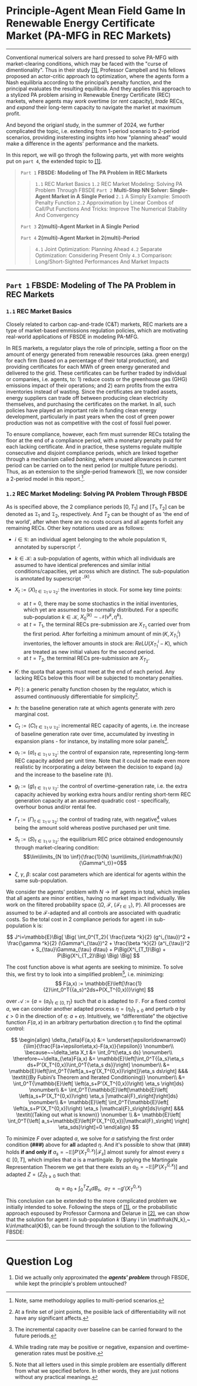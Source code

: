 # Principle-Agent Mean Field Game In Renewable Energy Certificate Market (PA-MFG in REC Markets)
---
Conventional numerical solvers are hard pressed to solve PA-MFG with market-clearing conditions, which may be faced with the "curse of dimentionality". Thus in their study [[1]]("https://doi.org/10.48550/arXiv.2110.01127"), Professor Campbell and his fellows proposed an actor-critic approach to optimization, where the agents form a Nash equilibria according to the principal’s penalty function, and the principal evaluates the resulting equilibria. And they applies this approach to a stylized PA problem arising in Renewable Energy Certificate (REC) markets, where agents may _work_ overtime (or _rent_ capacity), _trade_ RECs, and _expand_ their long-term capacity to navigate the market at maximum profit.

And beyond the origianl study, in the summer of 2024, we further complicated the topic, i.e. extending from 1-period scenario to 2-period scenarios, providing insteresting insights into how "planning ahead" would make a difference in the agents' performance and the markets. 


In this report, we will go throgh the following parts, yet with more weights put on `part 4`, the extended topic to [[1]]("https://doi.org/10.48550/arXiv.2110.01127").

> `Part 1` __FBSDE: Modeling of The PA Problem in REC Markets__
>>    `1.1` REC Market Basics
>>    `1.2` REC Market Modeling: Solving PA Problem Through FBSDE
> `Part 2` __Multi-Step NN Solver: Single-Agent Market in A Single Period__
>>    `2.1` A Simply Example: Smooth Penalty Function
>>    `2.2` Approximation by Linear Combos of Call/Put Functions And Tricks: Improve The Numerical Stability And Convergency  
>>
> `Part 3` __2(multi)-Agent Market in A Single Period__ 
> 
> `Part 4` __2(multi)-Agent Market in 2(multi)-Period__  
>>    `4.1` Joint Optimization: Planning Ahead 
>>    `4.2` Separate Optimization: Considering Present Only 
>>    `4.3` Comparison: Long/Short-Sighted Performances And Market Impacts

---

## `Part 1` FBSDE: Modeling of The PA Problem in REC Markets 

### `1.1` REC Market Basics

Closely related to carbon cap-and-trade (C&T) markets, REC markets are a type of market-based emmissions regulation policies, which are motivating real-world applications of FBSDE in modeling PA-MFG.

In RES markets, a regulator plays the role of principle, setting a floor on the amount of energy generated from renewable resources (aka. green energy) for each firm (based on a percentage of their total production), and providing certificates for each MWh of green energy generated and delivered to the grid. These certificates can be further traded by individual or companies, i.e. agents, to: 1) reduce costs or the greenhouse gas (GHG) emissions impact of their operations; and 2) earn profits from the extra inventories instead of wasting. Since the certificates are traded assets, energy suppliers can trade off between producing clean electricity themselves, and purchasing the certificates on the market. In all, such policies have played an important role in funding clean energy development, particularly in past years when the cost of green power production was not as competitive with the cost of fossil fuel power. 

To ensure compliance, however, each firm must surrender RECs totaling the floor at the end of a compliance period, with a monetary penalty paid for each lacking certificate. And in practice, these systems regulate multiple consecutive and disjoint compliance periods, which are linked together through a mechanism called _banking_, where unused allowances in current period can be carried on to the next period (or multiple future periods). Thus, as an extension to the single-period framework [[1]]("https://doi.org/10.48550/arXiv.2110.01127"), we now consider a 2-period model in this report.[^1]. 

### `1.2` REC Market Modeling: Solving PA Problem Through FBSDE

As is specified above, the 2 compliance periods $[0,T_1]$ and $[T_1,T_2]$ can be denoted as $\mathfrak{T_1}$ and $\mathfrak{T_2}$, respectively. And $T_2$ can be thought of as 'the end of the world', after when there are no costs occurs and all agents forfeit any remaining RECs. Other key notations used are as follows:

- $i \in \mathfrak{N}$: an individual agent belonging to the whole population $\mathfrak{N}$, annotated by superscript $\cdot^{i}$.

- $k \in \mathcal{K}$: a sub-population of agents, within which all individuals are assumed to have identical preferences and similar initial conditions/capacities, yet across which are distinct. The sub-population is annotated by superscript $\cdot^{(k)}$.

- $X_t := (X)_{t\in\mathfrak{T_1} \cup \mathfrak{T_2}}$: the inventories in stock. For some key time points:
    - at $t=0$, there may be some stochastics in the initial inventories, which yet are assumed to be normally distributed. For a specific sub-population $k \in \mathcal{K}$, $X_0^{(k)} \sim \mathcal{N}(v^k, \eta^k)$.
    - at $t=T_1$, the terminal RECs pre-submission are $X_{T_1}$ carried over from the first period. After forfeiting a minimum amount of $\min\Big(K,X^i_{T_1}\Big)$ inventories, the leftover amounts in stock are: $ReLU\Big(X^i_{T_1}-K\Big)$, which are treated as new initial values for the second period.
    - at $t=T_2$, the terminal RECs pre-submission are $X_{T_2}$.

- $K$: the quota that agents must meet at the end of each period. Any lacking RECs below this floor will be subjected to monetary penalties.

- $P(\cdot)$: a generic penalty function chosen by the regulator, which is assumed continuously differentiable for simplicity[^5]. 

- $h$: the baseline generation rate at which agents generate with zero marginal cost. 

- $C_t := (C)_{t\in\mathfrak{T_1} \cup \mathfrak{T_2}}$: incremental REC capacity of agents, i.e. the increase of baseline generation rate over time, accumulated by investing in expansion plans - for instance, by installing more solar panels[^2]. 

- $a_t := (a)_{t\in\mathfrak{T_1} \cup \mathfrak{T_2}}$: the control of expansion rate, representing long-term REC capacity added per unit time. Note that it could be made even more realistic by incorporating a _delay_ between the decision to expand ($a_t$) and the increase to the baseline rate ($h$).

- $g_t := (g)_{t\in\mathfrak{T_1} \cup \mathfrak{T_2}}$: the control of overtime-generation rate, i.e. the extra capacity achieved by working extra hours and/or renting short-term REC generation capacity at an assumed quadratic cost - specifically, overhour bonus and/or rental fee.

- $\Gamma_t := (\Gamma)_{t\in\mathfrak{T_1} \cup \mathfrak{T_2}}$: the control of trading rate, with negative[^3] values being the amount sold whereas postive purchased per unit time.

- $S_t := (S)_{t\in\mathfrak{T_1} \cup \mathfrak{T_2}}$: the equilibrium REC price obtained endogenounsly through market-clearing condition: 
$$\lim\limits_{N \to \inf}{\frac{1}{N} \sum\limits_{i\in\mathfrak{N}}{\Gamma^i_t}}=0$$

- $\zeta,~\gamma,~\beta$: scalar cost parameters which are identical for agents within the same sub-population. 

We consider the agents' problem with $N \to \inf$ agents in total, which implies that all agents are minor entities, having no market impact individually. We work on the filtered probability space $(\Omega,~\mathcal{F},~(\mathcal{F}_{t\in \mathfrak{T}}),~\mathbb{P})$. All processes are assumed to be $\mathcal{F}$-adapted and all controls are associated with quadratic costs. So the total cost in 2 compliance periods for agent i in sub-population k is:

$$
J^i=\mathbb{E}\Big[
        \Big(
            \int_0^{T_2}{
                \frac{\zeta ^k}{2} (g^i_{\tau})^2 + \frac{\gamma ^k}{2} (\Gamma^i_{\tau})^2 + \frac{\beta ^k}{2} (a^i_{\tau})^2 + S_{\tau}\Gamma_{\tau}
                d\tau} + 
            P\Big(X^i_{T_1}\Big) + 
            P\Big(X^i_{T_2}\Big)
            \Big)
        \Big]
$$ 

The cost function above is what agents are seeking to minimize. To solve this, we first try to look into a simplified problem[^4], i.e. minimizing:
$$
F(a,x) := \mathbb{E}\left[\frac{1}{2}\int_0^T{{a_s}^2ds+P(X_T^{0,x})}\right] 
$$

over $\mathcal{A}:=\{a=(a_t)_{t\in [0,T]}\}$ such that $a$ is adapted to $\mathbb{F}$. For a fixed control $a$, we can consider another adapted process $\eta = (\eta_t)_{t≥0}$ and perturb $a$ by $\epsilon> 0$ in the direction of $\eta$: $a+ \epsilon \eta$. Intuitively, we “differentiate” the objective function $F(a,x)$ in an arbitrary perturbation direction $\eta$ to find the optimal control:

$$
\begin{align}
    \delta_{\eta}F(a,x) &:= \underset{\epsilon\downarrow0}{\lim}{\frac{F(a+\epsilon\eta,x)-F(a,x)}{\epsilon}} \nonumber\\
    \because~~\delta_\eta X_t &= \int_0^t{\eta_s ds} \nonumber\\ 
    \therefore~~\delta_{\eta}F(a,x) &= \mathbb{E}\left[\int_0^T{{a_s}\eta_s ds+P'(X_T^{0,x})\int_0^T{\eta_s ds}}\right] \nonumber\\ 
    &= \mathbb{E}\left[\int_0^T{\left[a_s+g'(X_T^{0,x})\right]}\eta_s ds\right]  
            &&& \textit{(By Fubini’s Theorem and Iterated Conditioning)} \nonumber\\            
    &= \int_0^T{\mathbb{E}\left[ \left(a_s+P'(X_T^{0,x})\right) \eta_s  \right]ds} \nonumber\\ 
    &= \int_0^T{\mathbb{E}\left[\mathbb{E}\left[ \left(a_s+P'(X_T^{0,x})\right) \eta_s |\mathcal{F}_s\right]\right]ds} \nonumber\\
    &= \mathbb{E}\left[ \int_0^T{\mathbb{E}\left[ \left(a_s+P'(X_T^{0,x})\right) \eta_s |\mathcal{F}_s\right]ds}\right]
            &&& \textit{(Taking out what is known)} \nonumber \\
    &= \mathbb{E}\left[ \int_0^T{\left[ a_s+\mathbb{E}\left[P'(X_T^{0,x})|\mathcal{F}_s\right] \right] \eta_sds}\right]=0 
\end{align}
$$  

To minimize $F$ over adapted $a$, we solve for $a$ satisfying the first order condition __(###)__ above for __all__ adapted $\eta$. And it's possible to show that (###) holds __if and only if__ $a_s=-\mathbb{E}\left[P'(X_T^{0,x})|\mathcal{F}_s\right]$ almost surely for almost every $s \in [0,T]$, which implies that $a$ is a martingale. By pplying the Martingale Representation Theorem we get that there exists an $a_0 = −\mathbb{E}\left[P'(X_T^{0,x})\right]$ and adapted $Z = (Z_t)_{t\ge 0}$ such that:

$$a_t=a_0+\int_0^T{Z_s dB_s},~~a_T = −g'(X_T^{0,x}) $$

This conclusion can be extended to the more complicated problem we initially intended to solve. Following the steps of [[1]]("https://doi.org/10.48550/arXiv.2110.01127"), or the probabilistic approach espoused by Professor Carmona and Delarue in [[2]](https://arxiv.org/abs/1210.5780), we can show that the solution for agent $i$ in sub-population $k$ ($\any i \in \mathfrak{N_k},~ k\in\mathcal{K}$), can be found through the solution to the following FBSDE:

<!-- $$
\begin{cases}
d X_t^i &= \left( 
                h_t^{(k)} - 
                \left( 
                    \frac{1}{\zeta^{(k)}} + \frac{1}{\gamma^{(k)}}
                    \right) Y_t^{i,X} -
                
                \right)  ,  & X_0 \sim \mathcal{N}(v^k,\eta^k) \\
d a_t = Z_t dB_t, &a_T= −g'(X_T^{0,x})=-2X_T^{0,x}
\end{cases}
$$ -->


<!-- ---  -->
[^1]: Note, same methodology applies to multi-period scenarios.
[^2]: The incremental capacity over baseline can be carried forward to the future periods. 
[^5]: At a finite set of joint points, the posiible lack of differentiability will not have any significant affects. 
[^3]: While trading rate may be positive or negative, expansion and overtime-generation rates must be positive.
[^4]: Note that all letters used in this simple problem are essentially different from what we specified before. In other words, they are just notions without any practical meanings. 
<!-- [^3]:  -->

---
# Question Log
1. Did we actually only approximated the __*agents' problem*__ through FBSDE, while kept the principle's problem untouched?
